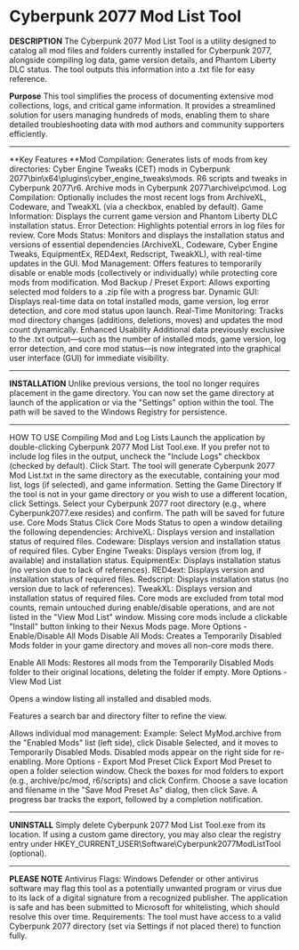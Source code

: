 # Cyberpunk 2077 Mod List Tool
**DESCRIPTION**
The Cyberpunk 2077 Mod List Tool is a utility designed to catalog all mod files and folders currently installed for Cyberpunk 2077, alongside compiling log data, game version details, and Phantom Liberty DLC status. The tool outputs this information into a .txt file for easy reference.

**Purpose**
This tool simplifies the process of documenting extensive mod collections, logs, and critical game information. It provides a streamlined solution for users managing hundreds of mods, enabling them to share detailed troubleshooting data with mod authors and community supporters efficiently.

________________________________________________________________________________________________________________________________________________________________________________________________________________________________________________________________________________________________________________________________________________________________________________

**Key Features
**Mod Compilation: Generates lists of mods from key directories:
Cyber Engine Tweaks (CET) mods in Cyberpunk 2077\bin\x64\plugins\cyber_engine_tweaks\mods.
R6 scripts and tweaks in Cyberpunk 2077\r6.
Archive mods in Cyberpunk 2077\archive\pc\mod.
Log Compilation: Optionally includes the most recent logs from ArchiveXL, Codeware, and TweakXL (via a checkbox, enabled by default).
Game Information: Displays the current game version and Phantom Liberty DLC installation status.
Error Detection: Highlights potential errors in log files for review.
Core Mods Status: Monitors and displays the installation status and versions of essential dependencies (ArchiveXL, Codeware, Cyber Engine Tweaks, EquipmentEx, RED4ext, Redscript, TweakXL), with real-time updates in the GUI.
Mod Management: Offers features to temporarily disable or enable mods (collectively or individually) while protecting core mods from modification.
Mod Backup / Preset Export: Allows exporting selected mod folders to a .zip file with a progress bar.
Dynamic GUI: Displays real-time data on total installed mods, game version, log error detection, and core mod status upon launch.
Real-Time Monitoring: Tracks mod directory changes (additions, deletions, moves) and updates the mod count dynamically.
Enhanced Usability
Additional data previously exclusive to the .txt output—such as the number of installed mods, game version, log error detection, and core mod status—is now integrated into the graphical user interface (GUI) for immediate visibility.

________________________________________________________________________________________________________________________________________________________________________________________________________________________________________________________________________________________________________________________________________________________________________________

**INSTALLATION**
Unlike previous versions, the tool no longer requires placement in the game directory. You can now set the game directory at launch of the application or via the "Settings" option within the tool. The path will be saved to the Windows Registry for persistence.

________________________________________________________________________________________________________________________________________________________________________________________________________________________________________________________________________________________________________________________________________________________________________________

HOW TO USE
Compiling Mod and Log Lists
Launch the application by double-clicking Cyberpunk 2077 Mod List Tool.exe.
If you prefer not to include log files in the output, uncheck the "Include Logs" checkbox (checked by default).
Click Start. The tool will generate Cyberpunk 2077 Mod List.txt in the same directory as the executable, containing your mod list, logs (if selected), and game information.
Setting the Game Directory
If the tool is not in your game directory or you wish to use a different location, click Settings.
Select your Cyberpunk 2077 root directory (e.g., where Cyberpunk2077.exe resides) and confirm. The path will be saved for future use.
Core Mods Status
Click Core Mods Status to open a window detailing the following dependencies:
ArchiveXL: Displays version and installation status of required files.
Codeware: Displays version and installation status of required files.
Cyber Engine Tweaks: Displays version (from log, if available) and installation status.
EquipmentEx: Displays installation status (no version due to lack of references).
RED4ext: Displays version and installation status of required files.
Redscript: Displays installation status (no version due to lack of references).
TweakXL: Displays version and installation status of required files.
Core mods are excluded from total mod counts, remain untouched during enable/disable operations, and are not listed in the "View Mod List" window.
Missing core mods include a clickable "Install" button linking to their Nexus Mods page.
More Options - Enable/Disable All Mods
Disable All Mods: Creates a Temporarily Disabled Mods folder in your game directory and moves all non-core mods there.

Enable All Mods: Restores all mods from the Temporarily Disabled Mods folder to their original locations, deleting the folder if empty.
More Options - View Mod List

Opens a window listing all installed and disabled mods.

Features a search bar and directory filter to refine the view.

Allows individual mod management:
Example: Select MyMod.archive from the "Enabled Mods" list (left side), click Disable Selected, and it moves to Temporarily Disabled Mods. Disabled mods appear on the right side for re-enabling.
More Options - Export Mod Preset
Click Export Mod Preset to open a folder selection window.
Check the boxes for mod folders to export (e.g., archive/pc/mod, r6/scripts) and click Confirm.
Choose a save location and filename in the "Save Mod Preset As" dialog, then click Save.
A progress bar tracks the export, followed by a completion notification.

________________________________________________________________________________________________________________________________________________________________________________________________________________________________________________________________________________________________________________________________________________________________________________

**UNINSTALL**
Simply delete Cyberpunk 2077 Mod List Tool.exe from its location. If using a custom game directory, you may also clear the registry entry under HKEY_CURRENT_USER\Software\Cyberpunk2077ModListTool (optional).

________________________________________________________________________________________________________________________________________________________________________________________________________________________________________________________________________________________________________________________________________________________________________________

**PLEASE NOTE**
Antivirus Flags: Windows Defender or other antivirus software may flag this tool as a potentially unwanted program or virus due to its lack of a digital signature from a recognized publisher. The application is safe and has been submitted to Microsoft for whitelisting, which should resolve this over time.
Requirements: The tool must have access to a valid Cyberpunk 2077 directory (set via Settings if not placed there) to function fully.
